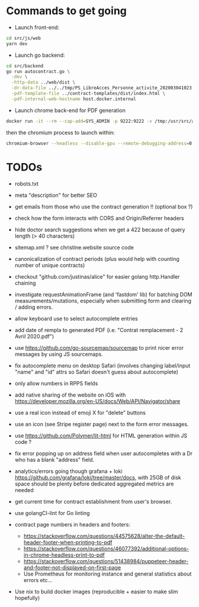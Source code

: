 # Commands to get going

- Launch front-end:
```sh
cd src/js/web
yarn dev
```

- Launch go backend:
```sh
cd src/backend
go run autocontract.go \
  -dev \
  -http-data ../web/dist \
  -dr-data-file ../../tmp/PS_LibreAcces_Personne_activite_202003041023.txt \
  -pdf-template-file ../contract-templates/dist/index.html \
  -pdf-internal-web-hostname host.docker.internal
```

- Launch chrome back-end for PDF generation
```sh
docker run -it --rm --cap-add=SYS_ADMIN -p 9222:9222 -v /tmp:/usr/src/app --entrypoint "/bin/sh" testing
```
then the chromium process to launch within:
```sh
chromium-browser --headless --disable-gpu --remote-debugging-address=0.0.0.0 --remote-debugging-port=9222
```

# TODOs
- robots.txt
- meta "description" for better SEO
- get emails from those who use the contract generation !! (optional box ?)

- check how the form interacts with CORS and Origin/Referrer headers
- hide doctor search suggestions when we get a 422 because of query length (> 40 characters)
- sitemap.xml ? see christine.website source code
- canonicalization of contract periods (plus would help with counting number of unique contracts)
- checkout "github.com/justinas/alice" for easier golang http.Handler chaining
- investigate requestAnimationFrame (and 'fastdom' lib) for batching DOM measurements/mutations, especially when submitting form and clearing / adding errors.
- allow keyboard use to select autocomplete entries
- add date of rempla to generated PDF (i.e. "Contrat remplacement - 2 Avril 2020.pdf")
- use https://github.com/go-sourcemap/sourcemap to print nicer error messages by using JS sourcemaps.
- fix autocomplete menu on desktop Safari (involves changing label/input "name" and "id" attrs so Safari doesn't guess about autocomplete)
- only allow numbers in RPPS fields
- add native sharing of the website on iOS with https://developer.mozilla.org/en-US/docs/Web/API/Navigator/share
- use a real icon instead of emoji X for "delete" buttons
- use an icon (see Stripe register page) next to the form error messages.
- use https://github.com/Polymer/lit-html for HTML generation within JS code ?
- fix error popping up on address field when user autocompletes with a Dr who has a blank "address" field.
- analytics/errors going though grafana + loki https://github.com/grafana/loki/tree/master/docs, with 25GB of disk space should be plenty before dedicated aggregated metrics are needed
- get current time for contract establishment from user's browser.
- use golangCI-lint for Go linting

- contract page numbers in headers and footers:
    - https://stackoverflow.com/questions/44575628/alter-the-default-header-footer-when-printing-to-pdf
    - https://stackoverflow.com/questions/46077392/additional-options-in-chrome-headless-print-to-pdf
    - https://stackoverflow.com/questions/51438984/puppeteer-header-and-footer-not-displayed-on-first-page
    - Use Prometheus for monitoring instance and general statistics about errors etc...
- Use nix to build docker images (reproducible + easier to make slim hopefully)
